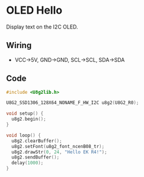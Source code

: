 # OLED Hello

Display text on the I2C OLED.

## Wiring
- VCC→5V, GND→GND, SCL→SCL, SDA→SDA

## Code
```cpp
#include <U8g2lib.h>

U8G2_SSD1306_128X64_NONAME_F_HW_I2C u8g2(U8G2_R0);

void setup() {
  u8g2.begin();
}

void loop() {
  u8g2.clearBuffer();
  u8g2.setFont(u8g2_font_ncenB08_tr);
  u8g2.drawStr(0, 24, "Hello EK R4!");
  u8g2.sendBuffer();
  delay(1000);
}
```
